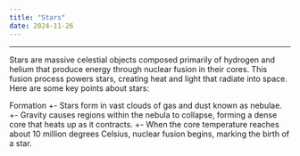 ```yaml
---
title: "Stars"
date: 2024-11-26
---
```

---
Stars are massive celestial objects composed primarily of hydrogen and helium that produce energy through nuclear fusion in their cores. This fusion process powers stars, creating heat and light that radiate into space. Here are some key points about stars:

Formation
+- Stars form in vast clouds of gas and dust known as nebulae.
+- Gravity causes regions within the nebula to collapse, forming a dense core that heats up as it contracts.
+- When the core temperature reaches about 10 million degrees Celsius, nuclear fusion begins, marking the birth of a star.
